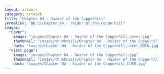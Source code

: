 ```yaml
---
layout: artwork
category: artwork
title: "Chapter 04 - Raider of the Copperhill"
permalink: "DUCK/chapter_04_-_raider_of_the_copperhill"
images:
  "Cover":
    image: "images/Chapter 04 - Raider of the Copperhill_cover.jpg"
    thumbnail: "images/thumbnails/Chapter 04 - Raider of the Copperhill_cover.jpg"
    duck: "images/Chapter 04 - Raider of the Copperhill_cover_DUCK.jpg"
  "First page":
    image: "images/Chapter 04 - Raider of the Copperhill.jpg"
    thumbnail: "images/thumbnails/Chapter 04 - Raider of the Copperhill.jpg"
    duck: "images/Chapter 04 - Raider of the Copperhill_DUCK.jpg"
---
```

